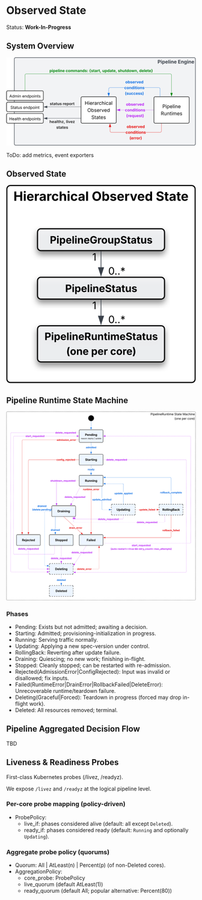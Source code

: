 # Observed State

Status: **Work-In-Progress**

## System Overview

![Engine Observability](assets/engine-observability.svg)

ToDo: add metrics, event exporters

## Observed State

![Observed State](assets/hierarchical-obv-state.svg)

## Pipeline Runtime State Machine

![Pipeline Runtime State Machine](assets/pipeline-runtime-state-machine.svg)

### Phases

- Pending: Exists but not admitted; awaiting a decision.
- Starting: Admitted; provisioning-initialization in progress.
- Running: Serving traffic normally.
- Updating: Applying a new spec-version under control.
- RollingBack: Reverting after update failure.
- Draining: Quiescing; no new work; finishing in-flight.
- Stopped: Cleanly stopped; can be restarted with re-admission.
- Rejected(AdmissionError|ConfigRejected): Input was invalid or disallowed; fix inputs.
- Failed(RuntimeError|DrainError|RollbackFailed|DeleteError): Unrecoverable runtime/teardown failure.
- Deleting(Graceful|Forced): Teardown in progress (forced may drop in-flight work).
- Deleted: All resources removed; terminal.

## Pipeline Aggregated Decision Flow

TBD

## Liveness & Readiness Probes

First-class Kubernetes probes (/livez, /readyz).

We expose `/livez` and `/readyz` at the logical pipeline level.

### Per-core probe mapping (policy-driven)

- ProbePolicy:
  - live_if: phases considered alive (default: all except `Deleted`).
  - ready_if: phases considered ready (default: `Running` and optionally `Updating`).

### Aggregate probe policy (quorums)

- Quorum: All | AtLeast(n) | Percent(p) (of non-Deleted cores).
- AggregationPolicy:
  - core_probe: ProbePolicy
  - live_quorum (default AtLeast(1))
  - ready_quorum (default All; popular alternative: Percent(80))

